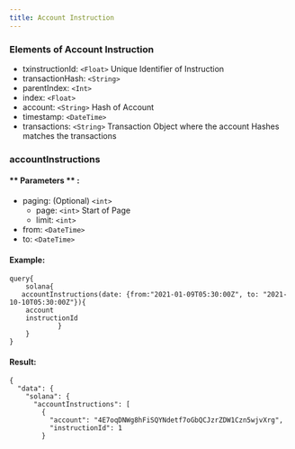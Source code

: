 ```yaml
---
title: Account Instruction
---
```


### Elements of Account Instruction
* txinstructionId: `<Float>` Unique Identifier of Instruction
* transactionHash: `<String>` 
* parentIndex: `<Int>`
* index: `<Float>` 
* account: `<String>` Hash of Account
* timestamp: `<DateTime>`
* transactions: `<String>` Transaction Object where the account Hashes matches the transactions 

### accountInstructions

#### ** Parameters ** : 
- paging: (Optional) `<int>`
  - page: `<int>` Start of Page
  - limit: `<int>`  
- from: `<DateTime>` 
- to: `<DateTime>` 

#### Example:
```
query{
	solana{
   accountInstructions(date: {from:"2021-01-09T05:30:00Z", to: "2021-10-10T05:30:00Z"}){
    account
    instructionId
			}
    }
}
```

#### Result:
```
{
  "data": {
    "solana": {
      "accountInstructions": [
        {
          "account": "4E7oqDNWg8hFiSQYNdetf7oGbQCJzrZDW1Czn5wjvXrg",
          "instructionId": 1
        }
```

